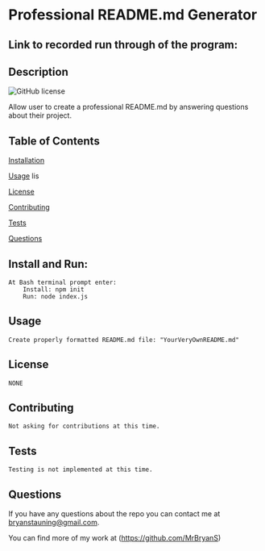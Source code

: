 # Professional README.md Generator 

## Link to recorded run through of the program:
	

## Description 

![GitHub license](https://img.shields.io/badge/License-None-blue) 

Allow user to create a professional README.md by answering questions about their project. 


## Table of Contents 


[Installation](#installation) 

[Usage](#usage) lis

[License](#license) 

[Contributing](#contributing) 

[Tests](#tests) 

[Questions](#questions) 
 
## Install and Run:
	At Bash terminal prompt enter:
 		Install: npm init
		Run: node index.js
	
## Usage 

 	Create properly formatted README.md file: "YourVeryOwnREADME.md"
 
## License 

 	NONE
 
## Contributing 

 	Not asking for contributions at this time. 

 ## Tests 

 	Testing is not implemented at this time.

 ## Questions 

 
If you have any questions about the repo you can contact me at bryanstauning@gmail.com. 

You can find more of my work at (https://github.com/MrBryanS)
